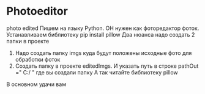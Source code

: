 # Photoeditor
photo edited
Пишем на языку Python.
ОН нужен как фоторедактор фоток.
Устанавливаем библиотеку pip install pillow
Два нюанса надо создать 2 папки в проекте
1. Надо создать папку imgs куда будут положены исходные фото для обработки фоток
2. Создать папку в проекте editedImgs. И указать путь в строке pathOut =" C:/ "  где вы создали папку
А так читайте библиотеку pillow  

В основном удачи вам 
